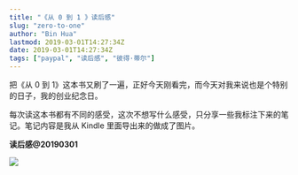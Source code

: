 ```yaml
---
title: "《从 0 到 1 》读后感"
slug: "zero-to-one"
author: "Bin Hua"
lastmod: 2019-03-01T14:27:34Z
date: 2019-03-01T14:27:34Z
tags: ["paypal", "读后感", "彼得·蒂尔"]
---
```


把《从 0  到 1》这本书又刷了一遍，正好今天刚看完，而今天对我来说也是个特别的日子，我的创业纪念日。

每次读这本书都有不同的感受，这次不想写什么感受，只分享一些我标注下来的笔记。笔记内容是我从 Kindle 里面导出来的做成了图片。

**读后感@20190301**

![](https://storage.tourcoder.com/tcblog/notesofzerotoone.jpg)